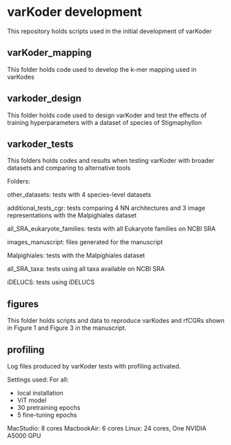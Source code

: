 # varKoder development

This repository holds scripts used in the initial development of varKoder

## varKoder_mapping

This folder holds code used to develop the k-mer mapping used in varKodes

## varkoder_design

This folder holds code used to design varKoder and test the effects of training hyperparameters with a dataset of species of Stigmaphyllon

## varkoder_tests

This folders holds codes and results when testing varKoder with broader datasets and comparing to alternative tools

Folders:

other_datasets: tests with 4 species-level datasets

additional_tests_cgr: tests comparing 4 NN architectures and 3 image representations with the Malpighiales dataset

all_SRA_eukaryote_families: tests with all Eukaryote families on NCBI SRA

images_manuscript: files generated for the manuscript

Malpighiales: tests with the Malpighiales dataset

all_SRA_taxa: tests using all taxa available on NCBI SRA

iDELUCS: tests using iDELUCS

## figures
This folder holds scripts and data to reproduce varKodes and rfCGRs shown in Figure 1 and Figure 3 in the manuscript.

## profiling 
Log files produced by varKoder tests with profiling activated.

Settings used:
For all:
- local installation
- ViT model
- 30 pretraining epochs
- 5 fine-tuning epochs


MacStudio: 8 cores
MacbookAir: 6 cores
Linux: 24 cores, One NVIDIA A5000 GPU 

